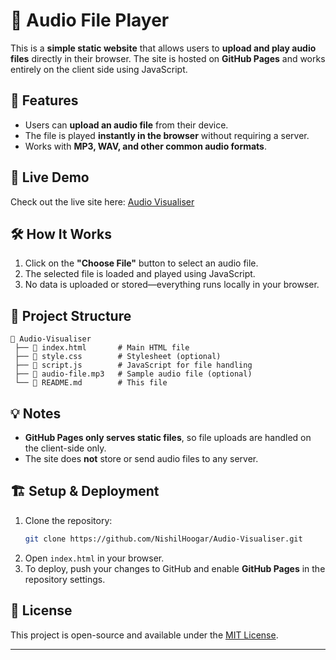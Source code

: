 # 🎵 Audio File Player 

This is a **simple static website** that allows users to **upload and play audio files** directly in their browser. The site is hosted on **GitHub Pages** and works entirely on the client side using JavaScript.

## 🚀 Features
- Users can **upload an audio file** from their device.
- The file is played **instantly in the browser** without requiring a server.
- Works with **MP3, WAV, and other common audio formats**.

## 🔗 Live Demo
Check out the live site here: [Audio Visualiser](https://audioxvisualiser.netlify.app/)

## 🛠️ How It Works
1. Click on the **"Choose File"** button to select an audio file.
2. The selected file is loaded and played using JavaScript.
3. No data is uploaded or stored—everything runs locally in your browser.

## 📂 Project Structure
```
📁 Audio-Visualiser
 ├── 📄 index.html       # Main HTML file
 ├── 📄 style.css        # Stylesheet (optional)
 ├── 📄 script.js        # JavaScript for file handling
 ├── 🎵 audio-file.mp3   # Sample audio file (optional)
 └── 📄 README.md        # This file
```

## 💡 Notes
- **GitHub Pages only serves static files**, so file uploads are handled on the client-side only.
- The site does **not** store or send audio files to any server.

## 🏗️ Setup & Deployment
1. Clone the repository:
   ```sh
   git clone https://github.com/NishilHoogar/Audio-Visualiser.git
   ```
2. Open `index.html` in your browser.
3. To deploy, push your changes to GitHub and enable **GitHub Pages** in the repository settings.

## 📜 License
This project is open-source and available under the [MIT License](LICENSE).

---

